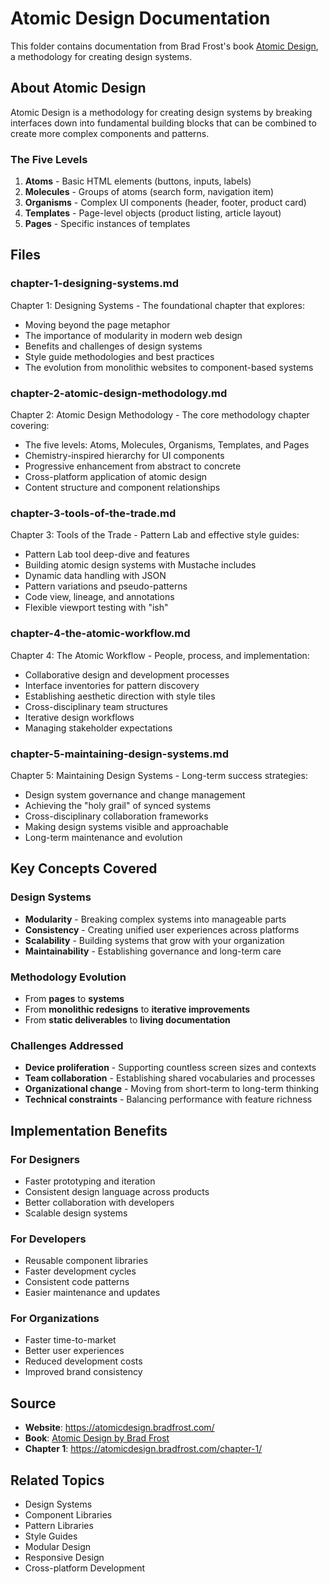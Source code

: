 # Atomic Design Documentation

This folder contains documentation from Brad Frost's book [Atomic Design](https://atomicdesign.bradfrost.com/), a methodology for creating design systems.

## About Atomic Design

Atomic Design is a methodology for creating design systems by breaking interfaces down into fundamental building blocks that can be combined to create more complex components and patterns.

### The Five Levels

1. **Atoms** - Basic HTML elements (buttons, inputs, labels)
2. **Molecules** - Groups of atoms (search form, navigation item)
3. **Organisms** - Complex UI components (header, footer, product card)
4. **Templates** - Page-level objects (product listing, article layout)
5. **Pages** - Specific instances of templates

## Files

### chapter-1-designing-systems.md
Chapter 1: Designing Systems - The foundational chapter that explores:
- Moving beyond the page metaphor
- The importance of modularity in modern web design
- Benefits and challenges of design systems
- Style guide methodologies and best practices
- The evolution from monolithic websites to component-based systems

### chapter-2-atomic-design-methodology.md
Chapter 2: Atomic Design Methodology - The core methodology chapter covering:
- The five levels: Atoms, Molecules, Organisms, Templates, and Pages
- Chemistry-inspired hierarchy for UI components
- Progressive enhancement from abstract to concrete
- Cross-platform application of atomic design
- Content structure and component relationships

### chapter-3-tools-of-the-trade.md
Chapter 3: Tools of the Trade - Pattern Lab and effective style guides:
- Pattern Lab tool deep-dive and features
- Building atomic design systems with Mustache includes
- Dynamic data handling with JSON
- Pattern variations and pseudo-patterns
- Code view, lineage, and annotations
- Flexible viewport testing with "ish"

### chapter-4-the-atomic-workflow.md
Chapter 4: The Atomic Workflow - People, process, and implementation:
- Collaborative design and development processes
- Interface inventories for pattern discovery
- Establishing aesthetic direction with style tiles
- Cross-disciplinary team structures
- Iterative design workflows
- Managing stakeholder expectations

### chapter-5-maintaining-design-systems.md
Chapter 5: Maintaining Design Systems - Long-term success strategies:
- Design system governance and change management
- Achieving the "holy grail" of synced systems
- Cross-disciplinary collaboration frameworks
- Making design systems visible and approachable
- Long-term maintenance and evolution

## Key Concepts Covered

### Design Systems
- **Modularity** - Breaking complex systems into manageable parts
- **Consistency** - Creating unified user experiences across platforms
- **Scalability** - Building systems that grow with your organization
- **Maintainability** - Establishing governance and long-term care

### Methodology Evolution
- From **pages** to **systems**
- From **monolithic redesigns** to **iterative improvements**
- From **static deliverables** to **living documentation**

### Challenges Addressed
- **Device proliferation** - Supporting countless screen sizes and contexts
- **Team collaboration** - Establishing shared vocabularies and processes
- **Organizational change** - Moving from short-term to long-term thinking
- **Technical constraints** - Balancing performance with feature richness

## Implementation Benefits

### For Designers
- Faster prototyping and iteration
- Consistent design language across products
- Better collaboration with developers
- Scalable design systems

### For Developers
- Reusable component libraries
- Faster development cycles
- Consistent code patterns
- Easier maintenance and updates

### For Organizations
- Faster time-to-market
- Better user experiences
- Reduced development costs
- Improved brand consistency

## Source
- **Website**: https://atomicdesign.bradfrost.com/
- **Book**: [Atomic Design by Brad Frost](http://shop.bradfrost.com/)
- **Chapter 1**: https://atomicdesign.bradfrost.com/chapter-1/

## Related Topics
- Design Systems
- Component Libraries
- Pattern Libraries
- Style Guides
- Modular Design
- Responsive Design
- Cross-platform Development
